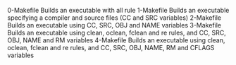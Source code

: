 0-Makefile	Builds an executable with all rule
1-Makefile	Builds an executable specifying a compiler and source files (CC and SRC variables)
2-Makefile	Builds an executable using CC, SRC, OBJ and NAME variables
3-Makefile	Builds an executable using clean, oclean, fclean and re rules, and CC, SRC, OBJ, NAME and RM variables
4-Makefile	Builds an executable using clean, oclean, fclean and re rules, and CC, SRC, OBJ, NAME, RM and CFLAGS variables